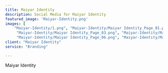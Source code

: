 ```yaml
---
title: Maiyar Identity
description: Social Media for Maiyar Identity
featured_image: 'Maiyar-Identity.png'
images: [ 
	"Maiyar-Identity/1.png", "Maiyar-Identity/Maiyar Identity_Page_01.png", "Maiyar-Identity/Maiyar Identity_Page_02.png",
	 "Maiyar-Identity/Maiyar Identity_Page_03.png", "Maiyar-Identity/Maiyar Identity_Page_04.png", "Maiyar-Identity/Maiyar Identity_Page_05.png", 
	 "Maiyar-Identity/Maiyar Identity_Page_06.png", "Maiyar-Identity/Maiyar Identity_Page_07.png", "Maiyar-Identity/Maiyar Identity_Page_08.png","Maiyar-Identity/Maiyar Identity_Page_09.png","Maiyar-Identity/Maiyar Identity_Page_10.png","Maiyar-Identity/Maiyar Identity_Page_12.png","Maiyar-Identity/Maiyar Identity_Page_13.png","Maiyar-Identity/Maiyar Identity_Page_14.png","Maiyar-Identity/Maiyar Identity_Page_15.png","Maiyar-Identity/Maiyar Identity_Page_16.png","Maiyar-Identity/Maiyar Identity_Page_17.png","Maiyar-Identity/Maiyar Identity_Page_18.png","Maiyar-Identity/Maiyar Identity_Page_19.png","Maiyar-Identity/Maiyar Identity_Page_20.png", "Maiyar-Identity/Maiyar Identity_Page_21.png","Maiyar-Identity/Maiyar Identity_Page_22.png","Maiyar-Identity/Maiyar Identity_Page_23.png","Maiyar-Identity/Maiyar Identity_Page_25.png","Maiyar-Identity/Maiyar Identity_Page_26.png","Maiyar-Identity/Maiyar Identity_Page_27.png","Maiyar-Identity/Maiyar Identity_Page_28.png","Maiyar-Identity/Maiyar Identity_Page_29.png","Maiyar-Identity/Maiyar Identity_Page_30.png","Maiyar-Identity/Maiyar Identity_Page_31.png","Maiyar-Identity/Maiyar Identity_Page_32.png", "Maiyar-Identity/Maiyar Identity_Page_33.png", "Maiyar-Identity/Maiyar Identity_Page_34.png",]
client: "Maiyar Identity"
service: "Branding"

---
```

Maiyar Identity
